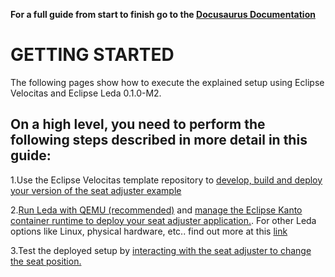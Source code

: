**For a full guide from start to finish go to the [Docusaurus Documentation](https://sdv-blueprints.eclipse.dev/docs/companion-application/)**

# GETTING STARTED
	
The following pages show how to execute the explained setup using Eclipse Velocitas and Eclipse Leda 0.1.0-M2.

## On a high level, you need to perform the following steps described in more detail in this guide:

1.Use the Eclipse Velocitas template repository to [develop, build and deploy your version of the seat adjuster example](https://sdv-blueprints.eclipse.dev/docs/companion-application/develop-seat-adjuster)




2.[Run Leda with QEMU (recommended)](https://eclipse-leda.github.io/leda/docs/general-usage/running-qemu/) and [manage the Eclipse Kanto container runtime to deploy your seat adjuster application.](https://sdv-blueprints.eclipse.dev/docs/companion-application/deploy-seat-adjuster). For other Leda options like Linux, physical hardware, etc.. find out more at this [link](https://eclipse-leda.github.io/leda/docs/general-usage/)

3.Test the deployed setup by [interacting with the seat adjuster to change the seat position.](https://sdv-blueprints.eclipse.dev/docs/companion-application/interact-seat-adjuster)


